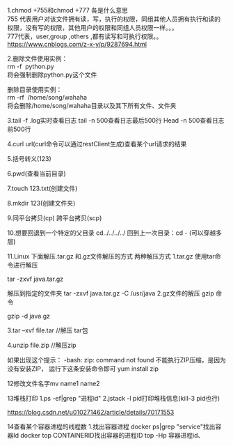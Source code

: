 1.chmod +755和chmod +777 各是什么意思<br>
755 代表用户对该文件拥有读，写，执行的权限，同组其他人员拥有执行和读的权限，没有写的权限，其他用户的权限和同组人员权限一样。。。<br>
777代表，user,group ,others ,都有读写和可执行权限。。<br>
https://www.cnblogs.com/z-x-y/p/9287694.html

2.删除文件使用实例： <br>
rm -f  python.py<br>
将会强制删除python.py这个文件 <br>

删除目录使用实例： <br>
rm -rf  /home/song/wahaha <br>
将会删除/home/song/wahaha目录以及其下所有文件、文件夹 <br>

3.tail -f .log实时查看日志
  tail -n 500查看日志最后500行
  Head -n 500查看日志前500行
  
4.curl url(curl命令可以通过restClient生成)查看某个url请求的结果

5.括号转义\(123\)

6.pwd(查看当前目录)

7.touch 123.txt(创建文件)

8.mkdir 123(创建文件夹)

9.同平台拷贝(cp)
  跨平台拷贝(scp)
  
10.想要回退到一个特定的父目录
cd../../../../
回到上一次目录：cd - (可以穿越多层)

11.Linux 下面解压.tar.gz 和.gz文件解压的方式
两种解压方式
1.tar.gz 使用tar命令进行解压

 tar -zxvf java.tar.gz

解压到指定的文件夹
    tar -zxvf java.tar.gz  -C /usr/java
2.gz文件的解压 gzip 命令

  gzip -d java.gz
  
3.tar –xvf file.tar //解压 tar包

4.unzip file.zip //解压zip

如果出现这个提示：
-bash: zip: command not found    不能执行ZIP压缩，是因为没有安装ZIP，
运行下这条安装命令即可  yum install zip

12修改文件名字mv name1 name2

13堆栈打印
1.ps -ef|grep "进程id"
2.jstack -l pid打印堆栈信息(kill-3 pid也行)

https://blog.csdn.net/u010271462/article/details/70171553

14查看某个容器进程的线程数
1.找出容器进程
docker ps|grep "service"找出容器Id
docker top CONTAINERID找出容器的进程ID
top -Hp 容器进程id、
